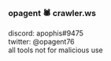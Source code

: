 ### opagent 🕷️ crawler.ws 
discord: apophis#9475  
twitter: @opagent76  
all tools not for malicious use  
